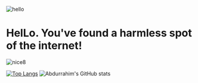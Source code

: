 
![hello](https://github.com/user-attachments/assets/caef101b-5934-491a-8037-3dba1dc9a3f6)

# HelLo. You've found a harmless spot of the internet!

![nice8](https://github.com/user-attachments/assets/53f704a0-553d-4470-96df-553595af32b5)


[![Top Langs](https://github-readme-stats.vercel.app/api/top-langs/?username=abdurrahimagca&layout=donut-vertical)](https://github.com/abdurrahimagca/github-readme-stats) 
![Abdurrahim's GitHub stats](https://github-readme-stats.vercel.app/api?username=abdurrahimagca&show_icons=true&theme=transparent)




